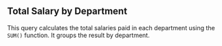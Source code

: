 ## Total Salary by Department

This query calculates the total salaries paid in each department using the `SUM()` function. It groups the result by department.
